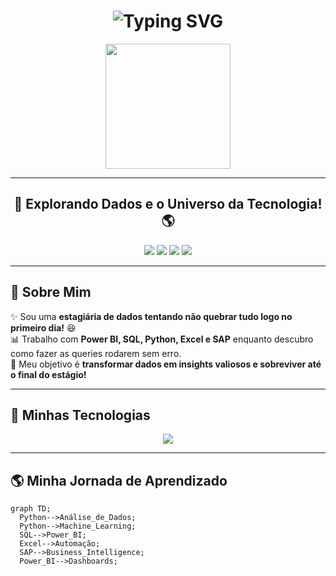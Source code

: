 <h1 align="center">
    <img src="https://readme-typing-svg.demolab.com?font=Orbitron&size=30&duration=4000&pause=500&color=00BFFF&background=00000000&center=true&vCenter=true&multiline=true&width=600&height=60&lines=🚀+Bem-vindo(a)+ao+Meu+Universo!+🌌" alt="Typing SVG" />
</h1>

<p align="center">
  <img src="https://media.giphy.com/media/WFZvB7VIXBgiz3oDXE/giphy.gif" width="200"/>
</p>

---

<h2 align="center">
  🌠 Explorando Dados e o Universo da Tecnologia! 🌎
</h2>

<p align="center">
    <img src="https://img.shields.io/badge/Status-Estagiária%20de%20Dados%20|%20Tentando%20não%20derrubar%20o%20banco%20de%20dados-1E90FF?style=flat-square">
    <img src="https://img.shields.io/badge/SQL-MySQL%20|%20PostgreSQL%20|%20SAP%20HANA-00CED1?style=flat-square">
    <img src="https://img.shields.io/badge/Ferramentas-Power%20BI%20|%20Excel%20|%20Python-32CD32?style=flat-square">
    <img src="https://img.shields.io/badge/🚀%20Aprendendo%20e%20descobrindo%20como%20não%20quebrar%20o%20código-orange?style=flat-square">
</p>

---

## 🌌 Sobre Mim
✨ Sou uma **estagiária de dados tentando não quebrar tudo logo no primeiro dia!** 😆  
📊 Trabalho com **Power BI, SQL, Python, Excel e SAP** enquanto descubro como fazer as queries rodarem sem erro.  
🌠 Meu objetivo é **transformar dados em insights valiosos e sobreviver até o final do estágio!**  

---

## 🚀 **Minhas Tecnologias**
<p align="center">
  <img src="https://skillicons.dev/icons?i=python,sql,powerbi,excel,postgres,mysql,git,github,sap&theme=dark">
</p>

---

## 🌎 **Minha Jornada de Aprendizado**
```mermaid
graph TD;
  Python-->Análise_de_Dados;
  Python-->Machine_Learning;
  SQL-->Power_BI;
  Excel-->Automação;
  SAP-->Business_Intelligence;
  Power_BI-->Dashboards;

